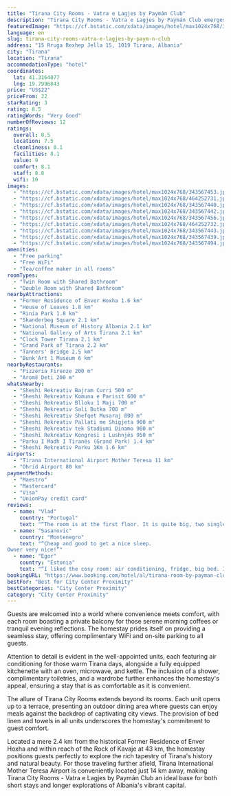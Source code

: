 ```yaml
---
title: "Tirana City Rooms - Vatra e Lagjes by Paymán Club"
description: "Tirana City Rooms - Vatra e Lagjes by Paymán Club emerges as a prime choice for travelers seeking a blend of comfort and convenience in the heart of Tirana."
featuredImage: "https://cf.bstatic.com/xdata/images/hotel/max1024x768/343567453.jpg?k=b479d210b61c9e5316e408b3e8c2484f6c0168d015a5eec8581eebcc4cda4d1c&o=&hp=1"
language: en
slug: tirana-city-rooms-vatra-e-lagjes-by-paym-n-club
address: "15 Rruga Rexhep Jella 15, 1019 Tirana, Albania"
city: "Tirana"
location: "Tirana"
accommodationType: "hotel"
coordinates:
  lat: 41.3164077
  lng: 19.7996843
price: "US$22"
priceFrom: 22
starRating: 3
rating: 8.5
ratingWords: "Very Good"
numberOfReviews: 12
ratings:
  overall: 8.5
  location: 7.5
  cleanliness: 8.1
  facilities: 8.1
  value: 9
  comfort: 8.1
  staff: 8.8
  wifi: 10
images:
  - "https://cf.bstatic.com/xdata/images/hotel/max1024x768/343567453.jpg?k=b479d210b61c9e5316e408b3e8c2484f6c0168d015a5eec8581eebcc4cda4d1c&o=&hp=1"
  - "https://cf.bstatic.com/xdata/images/hotel/max1024x768/464252731.jpg?k=0d962ec41fb579c5be01a2647b07e65da5da64603dc1b91f76d9a2c4c39291f6&o=&hp=1"
  - "https://cf.bstatic.com/xdata/images/hotel/max1024x768/343567440.jpg?k=24de90f28936ca4348ac9d2b2a72bf9498e2f7008d7f0ffc1f468cf685958841&o=&hp=1"
  - "https://cf.bstatic.com/xdata/images/hotel/max1024x768/343567442.jpg?k=13fab45f7d9a2e12d7b1b30a3fa130d6f24207a33b70a3525199198e0d5f2e06&o=&hp=1"
  - "https://cf.bstatic.com/xdata/images/hotel/max1024x768/343567456.jpg?k=e6fd6e15aca6abdfadaa4a0ff3b924b5f4f66885e32fae3d35655c1937974d5a&o=&hp=1"
  - "https://cf.bstatic.com/xdata/images/hotel/max1024x768/464252732.jpg?k=2ffced9a69cc1579e826f86181df686b4e6fe826b012a422c5be6932b23523c2&o=&hp=1"
  - "https://cf.bstatic.com/xdata/images/hotel/max1024x768/343567443.jpg?k=bec4c8b26ee2f959cae460bc09ef0577bfe92512e0ccb3eb206ab421ba5baf13&o=&hp=1"
  - "https://cf.bstatic.com/xdata/images/hotel/max1024x768/343567439.jpg?k=94cb1ae65bd1cd813c08963a01eabc0f60b6c0e6f02f8a952e1103a8d00dbb3f&o=&hp=1"
  - "https://cf.bstatic.com/xdata/images/hotel/max1024x768/343567494.jpg?k=03de423f9e95c00ba645422b75c549c1470b728960d206aba95678429335ca0e&o=&hp=1"
amenities:
  - "Free parking"
  - "Free WiFi"
  - "Tea/coffee maker in all rooms"
roomTypes:
  - "Twin Room with Shared Bathroom"
  - "Double Room with Shared Bathroom"
nearbyAttractions:
  - "Former Residence of Enver Hoxha 1.6 km"
  - "House of Leaves 1.8 km"
  - "Rinia Park 1.8 km"
  - "Skanderbeg Square 2.1 km"
  - "National Museum of History Albania 2.1 km"
  - "National Gallery of Arts Tirana 2.1 km"
  - "Clock Tower Tirana 2.1 km"
  - "Grand Park of Tirana 2.2 km"
  - "Tanners' Bridge 2.5 km"
  - "Bunk'Art 1 Museum 6 km"
nearbyRestaurants:
  - "Pizzeria Firenze 200 m"
  - "Aromë Deti 200 m"
whatsNearby:
  - "Sheshi Rekreativ Bajram Curri 500 m"
  - "Sheshi Rekreativ Komuna e Parisit 600 m"
  - "Sheshi Rekreativ Blloku 1 Maji 700 m"
  - "Sheshi Rekreativ Sali Butka 700 m"
  - "Sheshi Rekreativ Shefqet Musaraj 800 m"
  - "Sheshi Rekreativ Pallati me Shigjeta 900 m"
  - "Sheshi Rekreativ tek Stadiumi Dinamo 900 m"
  - "Sheshi Rekreativ Kongresi i Lushnjës 950 m"
  - "Parku I Madh I Tiranës (Grand Park) 1.4 km"
  - "Sheshi Rekreativ Parku 1Km 1.6 km"
airports:
  - "Tirana International Airport Mother Teresa 11 km"
  - "Ohrid Airport 80 km"
paymentMethods:
  - "Maestro"
  - "Mastercard"
  - "Visa"
  - "UnionPay credit card"
reviews:
  - name: "Vlad"
    country: "Portugal"
    text: "“The room is at the first floor. It is quite big, two single beds, two big windows, two tables and a wardrobe. I liked that the kitchen was well equipped, even with a kettle, electric stove etc. I had acces to the fridge. The bathroom was clean....”"
  - name: "Sasanovic"
    country: "Montenegro"
    text: "“Cheap and good to get a nice sleep.
Owner very nice!”"
  - name: "Egor"
    country: "Estonia"
    text: "“I liked the cosy room: air conditioning, fridge, big bed. I also liked stable wi-fi, bathroom with shower and possibility to switch on electric shaver, polite staff, possibility to cook and use utensils in the kitchen, the ability to use a laptop...”"
bookingURL: "https://www.booking.com/hotel/al/tirana-room-by-payman-club.en-gb.html?aid=8035640"
bestFor: "Best for City Center Proximity"
bestCategories: "City Center Proximity"
category: "City Center Proximity"
---
```


Guests are welcomed into a world where convenience meets comfort, with each room boasting a private balcony for those serene morning coffees or tranquil evening reflections. The homestay prides itself on providing a seamless stay, offering complimentary WiFi and on-site parking to all guests.

Attention to detail is evident in the well-appointed units, each featuring air conditioning for those warm Tirana days, alongside a fully equipped kitchenette with an oven, microwave, and kettle. The inclusion of a shower, complimentary toiletries, and a wardrobe further enhances the homestay's appeal, ensuring a stay that is as comfortable as it is convenient.

The allure of Tirana City Rooms extends beyond its rooms. Each unit opens up to a terrace, presenting an outdoor dining area where guests can enjoy meals against the backdrop of captivating city views. The provision of bed linen and towels in all units underscores the homestay's commitment to guest comfort.

Located a mere 2.4 km from the historical Former Residence of Enver Hoxha and within reach of the Rock of Kavaje at 43 km, the homestay positions guests perfectly to explore the rich tapestry of Tirana's history and natural beauty. For those traveling further afield, Tirana International Mother Teresa Airport is conveniently located just 14 km away, making Tirana City Rooms - Vatra e Lagjes by Paymán Club an ideal base for both short stays and longer explorations of Albania's vibrant capital.
